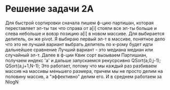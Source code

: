 ﻿# Решение задачи 2A
Для быстрой сортировки сначала пишем ф-цию партишан, которая переставляет эл-ты так 
что справа от a[i] стояли все эл-ты больше и слева небольше и вовзр позицию a[i] в новом 
массиве. Для выбирается делитель, он же pivot. Я выбираю первый эл-т в массиве, понятное
дело что это не лучший вариант выбрать делитель по к-рому будет идти дальнейшее сравнение
Лучший вариант - это медиана медиан или случайный эл-т. 
Далее в ф-ции Квик сорт вызываем Партишиан, получаем индекс 'а' и дальше запускаемся 
рекусрсивно QSort(a,0,j-1); QSort(a,j+1,N-1);
Это работает, потому что мы каждый раз разбиваем массив на массивы меньшего размера,
причем мы не просто делим на половину массив, а "эффективно" делим его.
И в среднем работаем за NlogN
